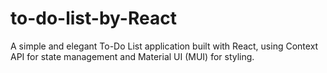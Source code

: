 # to-do-list-by-React
A simple and elegant To-Do List application built with React, using Context API for state management and Material UI (MUI) for styling.

